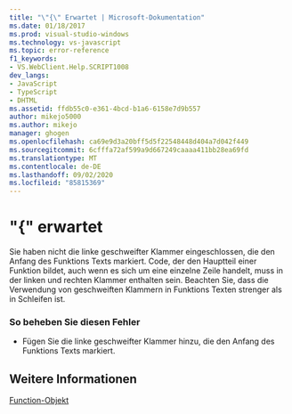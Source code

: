 ```yaml
---
title: "\"{\" Erwartet | Microsoft-Dokumentation"
ms.date: 01/18/2017
ms.prod: visual-studio-windows
ms.technology: vs-javascript
ms.topic: error-reference
f1_keywords:
- VS.WebClient.Help.SCRIPT1008
dev_langs:
- JavaScript
- TypeScript
- DHTML
ms.assetid: ffdb55c0-e361-4bcd-b1a6-6158e7d9b557
author: mikejo5000
ms.author: mikejo
manager: ghogen
ms.openlocfilehash: ca69e9d3a20bff5d5f22548448d404a7d042f449
ms.sourcegitcommit: 6cfffa72af599a9d667249caaaa411bb28ea69fd
ms.translationtype: MT
ms.contentlocale: de-DE
ms.lasthandoff: 09/02/2020
ms.locfileid: "85815369"
---
```

# <a name="expected-"></a>"{" erwartet
Sie haben nicht die linke geschweifter Klammer eingeschlossen, die den Anfang des Funktions Texts markiert. Code, der den Hauptteil einer Funktion bildet, auch wenn es sich um eine einzelne Zeile handelt, muss in der linken und rechten Klammer enthalten sein. Beachten Sie, dass die Verwendung von geschweiften Klammern in Funktions Texten strenger als in Schleifen ist.  
  
### <a name="to-correct-this-error"></a>So beheben Sie diesen Fehler  
  
- Fügen Sie die linke geschweifter Klammer hinzu, die den Anfang des Funktions Texts markiert.  
  
## <a name="see-also"></a>Weitere Informationen  
 [Function-Objekt](../../javascript/reference/function-object-javascript.md)
